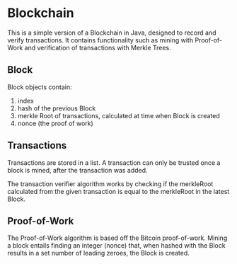 # Blockchain
This is a simple version of a Blockchain in Java, designed to record and verify transactions. It contains functionality such as mining with Proof-of-Work and verification of transactions with Merkle Trees. 

## Block
Block objects contain: 
  1. index
  2. hash of the previous Block
  3. merkle Root of transactions, calculated at time when Block is created 
  4. nonce (the proof of work)
## Transactions
Transactions are stored in a list. A transaction can only be trusted once a block is mined, after the transaction was added. 

The transaction verifier algorithm works by checking if the merkleRoot calculated from the given transaction is equal to the merkleRoot in the latest Block. 

## Proof-of-Work
The Proof-of-Work algorithm is based off the Bitcoin proof-of-work. Mining a block entails finding an integer (nonce) that, when hashed with the Block results in a set number of leading zeroes, the Block is created.  



